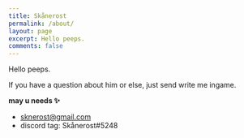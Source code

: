 ```yaml
---
title: Skånerost
permalink: /about/
layout: page
excerpt: Hello peeps.
comments: false
---
```


Hello peeps.

If you have a question about him or else, just send write me ingame.

**may u needs ✨**

- sknerost@gmail.com
- discord tag: Skånerost#5248

